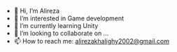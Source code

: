 - 👋 Hi, I’m Alireza
- 👀 I’m interested in Game development
- 🌱 I’m currently learning Unity
- 💞️ I’m looking to collaborate on ...
- 📫 How to reach me: alirezakhalighy2002@gmail.com

<!---
Ali30azar/Ali30azar is a ✨ special ✨ repository because its `README.md` (this file) appears on your GitHub profile.
You can click the Preview link to take a look at your changes.
--->
